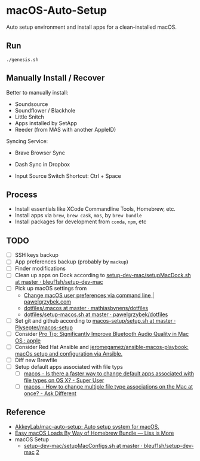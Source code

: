 # macOS-Auto-Setup

Auto setup environment and install apps for a clean-installed macOS.

## Run

``` shell
./genesis.sh
```

## Manually Install / Recover

Better to manually install:
- Soundsource
- Soundflower / Blackhole
- Little Snitch
- Apps installed by SetApp
- Reeder (from MAS with another AppleID)

Syncing Service:
- Brave Browser Sync
- Dash Sync in Dropbox

- Input Source Switch Shortcut: Ctrl + Space

## Process

- Install essentials like XCode Commandline Tools, Homebrew, etc.
- Install apps via `brew`, `brew cask`, `mas`, by `brew bundle`
- Install packages for development from `conda`, `npm`, etc

## TODO

- [ ] SSH keys backup
- [ ] App preferences backup (probably by `mackup`)
- [ ] Finder modifications
- [ ] Clean up apps on Dock according to [setup-dev-mac/setupMacDock.sh at master · bleuf1sh/setup-dev-mac](https://github.com/bleuf1sh/setup-dev-mac/blob/master/setupMacDock.sh)
- [ ] Pick up macOS settings from 
  - [Change macOS user preferences via command line | pawelgrzybek.com](https://pawelgrzybek.com/change-macos-user-preferences-via-command-line/)
  - [dotfiles/.macos at master · mathiasbynens/dotfiles](https://github.com/mathiasbynens/dotfiles/blob/master/.macos)
  - [dotfiles/setup-macos.sh at master · pawelgrzybek/dotfiles](https://github.com/pawelgrzybek/dotfiles/blob/master/setup-macos.sh)
- [ ] Set git and github according to [macos-setup/setup.sh at master · Plysepter/macos-setup](https://github.com/Plysepter/macos-setup/blob/be7afda5edda9946ef1eca6b725eea7496d23fbf/setup.sh#L145)
- [ ] Consider [Pro Tip: Significantly Improve Bluetooth Audio Quality in Mac OS : apple](https://www.reddit.com/r/apple/comments/5rfdj6/pro_tip_significantly_improve_bluetooth_audio/)
- [ ] Consider Red Hat Ansible and [jeromegamez/ansible-macos-playbook: macOs setup and configuration via Ansible.](https://github.com/jeromegamez/ansible-macos-playbook)
- [ ] Diff new Brewfile
- [ ] Setup default apps associated with file typs
  - [ ] [macos - Is there a faster way to change default apps associated with file types on OS X? - Super User](https://superuser.com/questions/305498/is-there-a-faster-way-to-change-default-apps-associated-with-file-types-on-os-x)
  - [ ] [macos - How to change multiple file type associations on the Mac at once? - Ask Different](https://apple.stackexchange.com/questions/322244/how-to-change-multiple-file-type-associations-on-the-mac-at-once)
## Reference
- [AkkeyLab/mac-auto-setup: Auto setup system for macOS.](https://github.com/AkkeyLab/mac-auto-setup)
- [Easy macOS Loads By Way of Homebrew Bundle — Liss is More](https://www.caseyliss.com/2019/10/8/brew-bundle)
- macOS Setup
	- [setup-dev-mac/setupMacConfigs.sh at master · bleuf1sh/setup-dev-mac](https://github.com/bleuf1sh/setup-dev-mac/blob/master/setupMacConfigs.sh) [2](https://github.com/Plysepter/macos-setup/blob/be7afda5edda9946ef1eca6b725eea7496d23fbf/setup.sh#L339)